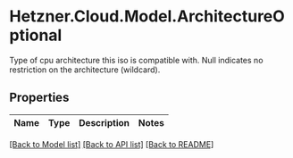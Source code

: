 # Hetzner.Cloud.Model.ArchitectureOptional
Type of cpu architecture this iso is compatible with. Null indicates no restriction on the architecture (wildcard).

## Properties

Name | Type | Description | Notes
------------ | ------------- | ------------- | -------------

[[Back to Model list]](../../README.md#documentation-for-models) [[Back to API list]](../../README.md#documentation-for-api-endpoints) [[Back to README]](../../README.md)

